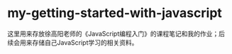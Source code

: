 # my-getting-started-with-javascript

这里用来存放徐高阳老师的《JavaScript编程入门》的课程笔记和我的作业；后续会用来存储自己JavaScript学习的相关资料。